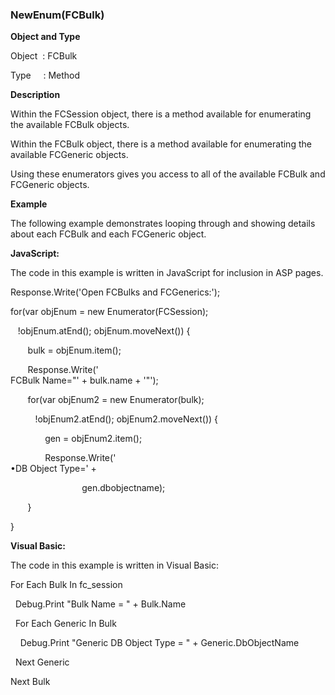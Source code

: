### NewEnum(FCBulk)

**Object and Type**

Object   : FCBulk

Type     : Method

**Description**

Within the FCSession object, there is a method available for enumerating the available FCBulk objects.

Within the FCBulk object, there is a method available for enumerating the available FCGeneric objects.

Using these enumerators gives you access to all of the available FCBulk and FCGeneric objects.

**Example**

The following example demonstrates looping through and showing details about each FCBulk and each FCGeneric object.

**JavaScript:**

The code in this example is written in JavaScript for inclusion in ASP pages.

Response.Write('Open FCBulks and FCGenerics:');

for(var objEnum = new Enumerator(FCSession);

   !objEnum.atEnd(); objEnum.moveNext()) {

       bulk = objEnum.item();

       Response.Write('<br>FCBulk Name="' + bulk.name + '"');

       for(var objEnum2 = new Enumerator(bulk);

          !objEnum2.atEnd(); objEnum2.moveNext()) {

              gen = objEnum2.item();                             

              Response.Write('<br>&bull;DB Object Type=' +

                             gen.dbobjectname);

       }

}

**Visual Basic:**

The code in this example is written in Visual Basic:

For Each Bulk In fc_session

  Debug.Print "Bulk Name = " + Bulk.Name

  For Each Generic In Bulk

    Debug.Print "Generic DB Object Type = " + Generic.DbObjectName

  Next Generic

Next Bulk
